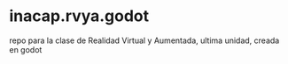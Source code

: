 # inacap.rvya.godot
 repo para la clase de Realidad Virtual y Aumentada, ultima unidad, creada en godot
